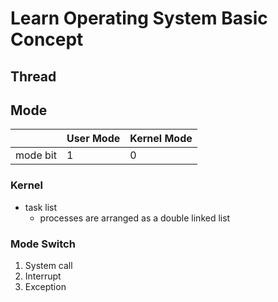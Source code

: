# Learn Operating System Basic Concept

## Thread 


## Mode

| | User Mode | Kernel Mode
-- | -- | --
mode bit | 1 | 0

### Kernel

- task list
  - processes are arranged as a double linked list


### Mode Switch

1. System call
2. Interrupt
3. Exception


